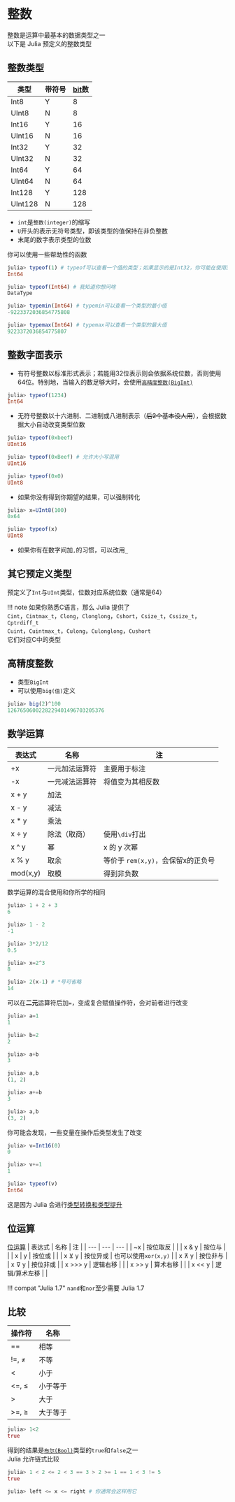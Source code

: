 # 整数
整数是运算中最基本的数据类型之一\
以下是 Julia 预定义的整数类型

## 整数类型
| 类型 | 带符号 | [bit](../knowledge/bits.md#位)数 |
| --- | --- | --- |
| Int8 | Y | 8 |
| UInt8 | N | 8 |
| Int16 | Y | 16 |
| UInt16 | N | 16 |
| Int32 | Y | 32 |
| UInt32 | N | 32 |
| Int64 | Y | 64 |
| UInt64 | N | 64 |
| Int128 | Y | 128 |
| UInt128 | N | 128 |
* `int`是`整数(integer)`的缩写
* `U`开头的表示无符号类型，即该类型的值保持在非负整数
* 末尾的数字表示类型的位数

你可以使用一些帮助性的函数
```jl
julia> typeof(1) # typeof可以查看一个值的类型；如果显示的是Int32，你可能在使用32位机器
Int64

julia> typeof(Int64) # 我知道你想问啥
DataType

julia> typemin(Int64) # typemin可以查看一个类型的最小值
-9223372036854775808

julia> typemax(Int64) # typemax可以查看一个类型的最大值
9223372036854775807
```

## 整数字面表示
* 有符号整数以标准形式表示；若能用32位表示则会依据系统位数，否则使用64位。特别地，当输入的数足够大时，会使用[`高精度整数(BigInt)`](#高精度整数)
```jl
julia> typeof(1234)
Int64
```
* 无符号整数以十六进制、二进制或八进制表示（~~后2个基本没人用~~），会根据数据大小自动改变类型位数
```jl
julia> typeof(0xbeef)
UInt16

julia> typeof(0xBeef) # 允许大小写混用
UInt16

julia> typeof(0x0)
UInt8
```
* 如果你没有得到你期望的结果，可以强制转化
```jl
julia> x=UInt8(100)
0x64

julia> typeof(x)
UInt8
```
* 如果你有在数字间加`,`的习惯，可以改用`_`

## 其它预定义类型
预定义了`Int`与`UInt`类型，位数对应系统位数（通常是64）

!!! note
	如果你熟悉C语言，那么 Julia 提供了\
	`Cint`，`Cintmax_t`，`Clong`，`Clonglong`，`Cshort`，`Csize_t`，`Cssize_t`，`Cptrdiff_t`\
	`Cuint`，`Cuintmax_t`，`Culong`，`Culonglong`，`Cushort`\
	它们对应C中的类型

## 高精度整数
* 类型`BigInt`
* 可以使用`big(值)`定义
```jl
julia> big(2)^100
1267650600228229401496703205376
```

## 数学运算
| 表达式 | 名称 | 注 |
| --- | --- | --- |
| +x | 一元加法运算符 | 主要用于标注 |
| -x | 一元减法运算符 | 将值变为其相反数 |
| x + y | 加法 |  |
| x - y | 减法 |  |
| x * y | 乘法 |  |
| x ÷ y | 除法（取商） | 使用`\div`打出 |
| x ^ y | 幂 | x 的 y 次幂 |
| x % y | 取余 | 等价于 `rem(x,y)`，会保留x的正负号 |
| mod(x,y) | 取模 | 得到非负数 |

数学运算的混合使用和你所学的相同
```jl
julia> 1 + 2 + 3
6

julia> 1 - 2
-1

julia> 3*2/12
0.5

julia> x=2^3
8

julia> 2(x-1) # *号可省略
14
```

可以在**二元**运算符后加`=`，变成复合赋值操作符，会对前者进行改变
```jl
julia> a=1
1

julia> b=2
2

julia> a+b
3

julia> a,b
(1, 2)

julia> a+=b
3

julia> a,b
(3, 2)
```

你可能会发现，一些变量在操作后类型发生了改变
```jl
julia> v=Int16(0)
0

julia> v+=1
1

julia> typeof(v)
Int64
```

这是因为 Julia 会进行[类型转换和类型提升](https://docs.juliacn.com/latest/manual/conversion-and-promotion/)

## 位运算
[位运算](../knowledge/bits.md#位运算)
| 表达式 | 名称 | 注 |
| --- | --- | --- |
| ~x | 按位取反 |  |
| x & y | 按位与 |  |
| x &#124; y | 按位或 |  |
| x ⊻ y | 按位异或 | 也可以使用`xor(x,y)` |
| x ⊼ y | 按位非与 |
| x ⊽ y | 按位非或 |
| x >>> y | 逻辑右移 |  |
| x >> y | 算术右移 |  |
| x << y | 逻辑/算术左移 |  |

!!! compat "Julia 1.7"
	`nand`和`nor`至少需要 Julia 1.7

## 比较
| 操作符 | 名称 |
| --- | --- |
| == | 相等 |
| !=, ≠ | 不等 |
| < | 小于 |
| <=, ≤ | 小于等于 |
| > | 大于 |
| >=, ≥ | 大于等于 |
```jl
julia> 1<2
true
```

得到的结果是[`布尔(Bool)`](bool.md)类型的`true`和`false`之一\
Julia 允许链式比较
```jl
julia> 1 < 2 <= 2 < 3 == 3 > 2 >= 1 == 1 < 3 != 5
true

julia> left <= x <= right # 你通常会这样用它
```

[^1]: https://docs.juliacn.com/latest/manual/mathematical-operations/
